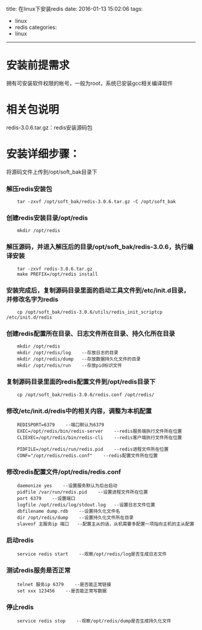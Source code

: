 title: 在linux下安装redis
date: 2016-01-13 15:02:06
tags:
- linux
- redis
categories:
- linux
---

# 安装前提需求
拥有可安装软件权限的帐号，一般为root，系统已安装gcc相关编译软件

# 相关包说明
redis-3.0.6.tar.gz：redis安装源码包

# 安装详细步骤：
将源码文件上传到/opt/soft_bak目录下

### 解压redis安装包
```
	tar -zxvf /opt/soft_bak/redis-3.0.6.tar.gz -C /opt/soft_bak
```
### 创建redis安装目录/opt/redis
```
	mkdir /opt/redis
```
### 解压源码，并进入解压后的目录/opt/soft_bak/redis-3.0.6，执行编译安装
```
	tar -zxvf redis-3.0.6.tar.gz
	make PREFIX=/opt/redis install
```
### 安装完成后，复制源码目录里面的启动工具文件到/etc/init.d目录，并修改名字为redis
```
	cp /opt/soft_bak/redis-3.0.6/utils/redis_init_scriptcp /etc/init.d/redis
```
### 创建redis配置所在目录、日志文件所在目录、持久化所在目录
```
	mkdir /opt/redis
	mkdir /opt/redis/log	--存放日志的目录
	mkdir /opt/redis/dump	--存放数据持久化文件的目录
	mkdir /opt/redis/run	--存放pid标识文件
```
### 复制源码目录里面的redis配置文件到/opt/redis目录下
```
	cp /opt/soft_bak/redis-3.0.6/redis.conf /opt/redis/
```
### 修改/etc/init.d/redis中的相关内容，调整为本机配置
```
	REDISPORT=6379    --端口默认为6379
	EXEC=/opt/redis/bin/redis-server    --redis服务端执行文件所在位置
	CLIEXEC=/opt/redis/bin/redis-cli    --redis客户端执行文件所在位置
	
	PIDFILE=/opt/redis/run/redis.pid    --redis进程文件所在位置
	CONF="/opt/redis/redis.conf"    --redis配置文件所在位置
```
### 修改redis配置文件/opt/redis/redis.conf
```
	daemonize yes    --设置服务默认为后台启动
	pidfile /var/run/redis.pid    --设置进程文件所在位置
	port 6379    --设置端口
	logfile /opt/redis/log/stdout.log   --设置日志文件位置
	dbfilename dump.rdb    --设置持久化文件名
	dir /opt/redis/dump    --设置持久化文件所在目录
	slaveof 主服务ip 端口   --配置主从的话，从机需要多配置一项指向主机的主从配置
```
### 启动redis
```
	service redis start    --观察/opt/redis/log是否生成日志文件
```
### 测试redis服务是否正常
```
	telnet 服务ip 6379    --是否能正常链接
	set xxx 123456    --是否能正常写数据
```
### 停止redis
```
	service redis stop    --观察/opt/redis/dump是否生成持久化文件
```
